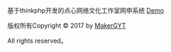 基于thinkphp开发的点心网络文化工作室网申系统 [Demo](http://dxstudio.cc)

版权所有Copyright © 2017 by [MakerGYT](https://makergyt.com)

All rights reserved。
